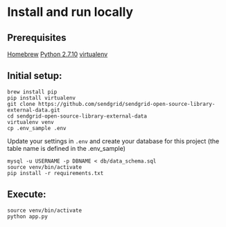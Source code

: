 # Install and run locally #

## Prerequisites ##

[Homebrew](http://brew.sh/)
[Python 2.7.10](https://www.python.org/)
[virtualenv](https://pypi.python.org/pypi/virtualenv)

## Initial setup: ##

```
brew install pip
pip install virtualenv
git clone https://github.com/sendgrid/sendgrid-open-source-library-external-data.git
cd sendgrid-open-source-library-external-data
virtualenv venv
cp .env_sample .env
```
Update your settings in `.env` and create your database for this project (the table name is defined in the .env_sample)
```
mysql -u USERNAME -p DBNAME < db/data_schema.sql
source venv/bin/activate
pip install -r requirements.txt
```

## Execute: ##

```
source venv/bin/activate
python app.py
```

